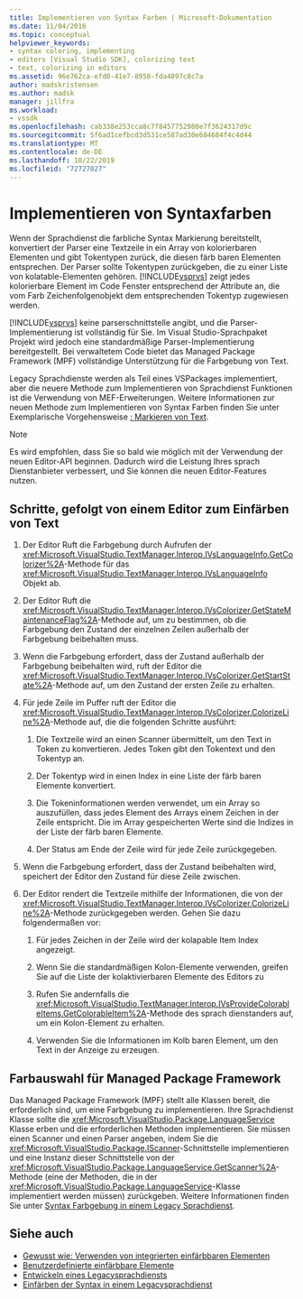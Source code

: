 ```yaml
---
title: Implementieren von Syntax Farben | Microsoft-Dokumentation
ms.date: 11/04/2016
ms.topic: conceptual
helpviewer_keywords:
- syntax coloring, implementing
- editors [Visual Studio SDK], colorizing text
- text, colorizing in editors
ms.assetid: 96e762ca-efd0-41e7-8958-fda4897c8c7a
author: madskristensen
ms.author: madsk
manager: jillfra
ms.workload:
- vssdk
ms.openlocfilehash: cab338e253cca8c7f8457752980e7f3624317d9c
ms.sourcegitcommit: 5f6ad1cefbcd3d531ce587ad30e684684f4c4d44
ms.translationtype: MT
ms.contentlocale: de-DE
ms.lasthandoff: 10/22/2019
ms.locfileid: "72727027"
---
```

# <a name="implementing-syntax-coloring"></a>Implementieren von Syntaxfarben
Wenn der Sprachdienst die farbliche Syntax Markierung bereitstellt, konvertiert der Parser eine Textzeile in ein Array von kolorierbaren Elementen und gibt Tokentypen zurück, die diesen färb baren Elementen entsprechen. Der Parser sollte Tokentypen zurückgeben, die zu einer Liste von kolatable-Elementen gehören. [!INCLUDE[vsprvs](../../code-quality/includes/vsprvs_md.md)] zeigt jedes kolorierbare Element im Code Fenster entsprechend der Attribute an, die vom Farb Zeichenfolgenobjekt dem entsprechenden Tokentyp zugewiesen werden.

 [!INCLUDE[vsprvs](../../code-quality/includes/vsprvs_md.md)] keine parserschnittstelle angibt, und die Parser-Implementierung ist vollständig für Sie. Im Visual Studio-Sprachpaket Projekt wird jedoch eine standardmäßige Parser-Implementierung bereitgestellt. Bei verwaltetem Code bietet das Managed Package Framework (MPF) vollständige Unterstützung für die Farbgebung von Text.

 Legacy Sprachdienste werden als Teil eines VSPackages implementiert, aber die neuere Methode zum Implementieren von Sprachdienst Funktionen ist die Verwendung von MEF-Erweiterungen. Weitere Informationen zur neuen Methode zum Implementieren von Syntax Farben finden Sie unter Exemplarische Vorgehensweise [: Markieren von Text](../../extensibility/walkthrough-highlighting-text.md).

> [!NOTE]
> Es wird empfohlen, dass Sie so bald wie möglich mit der Verwendung der neuen Editor-API beginnen. Dadurch wird die Leistung Ihres sprach Dienstanbieter verbessert, und Sie können die neuen Editor-Features nutzen.

## <a name="steps-followed-by-an-editor-to-colorize-text"></a>Schritte, gefolgt von einem Editor zum Einfärben von Text

1. Der Editor Ruft die Farbgebung durch Aufrufen der <xref:Microsoft.VisualStudio.TextManager.Interop.IVsLanguageInfo.GetColorizer%2A>-Methode für das <xref:Microsoft.VisualStudio.TextManager.Interop.IVsLanguageInfo> Objekt ab.

2. Der Editor Ruft die <xref:Microsoft.VisualStudio.TextManager.Interop.IVsColorizer.GetStateMaintenanceFlag%2A>-Methode auf, um zu bestimmen, ob die Farbgebung den Zustand der einzelnen Zeilen außerhalb der Farbgebung beibehalten muss.

3. Wenn die Farbgebung erfordert, dass der Zustand außerhalb der Farbgebung beibehalten wird, ruft der Editor die <xref:Microsoft.VisualStudio.TextManager.Interop.IVsColorizer.GetStartState%2A>-Methode auf, um den Zustand der ersten Zeile zu erhalten.

4. Für jede Zeile im Puffer ruft der Editor die <xref:Microsoft.VisualStudio.TextManager.Interop.IVsColorizer.ColorizeLine%2A>-Methode auf, die die folgenden Schritte ausführt:

    1. Die Textzeile wird an einen Scanner übermittelt, um den Text in Token zu konvertieren. Jedes Token gibt den Tokentext und den Tokentyp an.

    2. Der Tokentyp wird in einen Index in eine Liste der färb baren Elemente konvertiert.

    3. Die Tokeninformationen werden verwendet, um ein Array so auszufüllen, dass jedes Element des Arrays einem Zeichen in der Zeile entspricht. Die im Array gespeicherten Werte sind die Indizes in der Liste der färb baren Elemente.

    4. Der Status am Ende der Zeile wird für jede Zeile zurückgegeben.

5. Wenn die Farbgebung erfordert, dass der Zustand beibehalten wird, speichert der Editor den Zustand für diese Zeile zwischen.

6. Der Editor rendert die Textzeile mithilfe der Informationen, die von der <xref:Microsoft.VisualStudio.TextManager.Interop.IVsColorizer.ColorizeLine%2A>-Methode zurückgegeben werden. Gehen Sie dazu folgendermaßen vor:

    1. Für jedes Zeichen in der Zeile wird der kolapable Item Index angezeigt.

    2. Wenn Sie die standardmäßigen Kolon-Elemente verwenden, greifen Sie auf die Liste der kolaktivierbaren Elemente des Editors zu

    3. Rufen Sie andernfalls die <xref:Microsoft.VisualStudio.TextManager.Interop.IVsProvideColorableItems.GetColorableItem%2A>-Methode des sprach dienstanders auf, um ein Kolon-Element zu erhalten.

    4. Verwenden Sie die Informationen im Kolb baren Element, um den Text in der Anzeige zu erzeugen.

## <a name="managed-package-framework-colorizer"></a>Farbauswahl für Managed Package Framework
 Das Managed Package Framework (MPF) stellt alle Klassen bereit, die erforderlich sind, um eine Farbgebung zu implementieren. Ihre Sprachdienst Klasse sollte die <xref:Microsoft.VisualStudio.Package.LanguageService> Klasse erben und die erforderlichen Methoden implementieren. Sie müssen einen Scanner und einen Parser angeben, indem Sie die <xref:Microsoft.VisualStudio.Package.IScanner>-Schnittstelle implementieren und eine Instanz dieser Schnittstelle von der <xref:Microsoft.VisualStudio.Package.LanguageService.GetScanner%2A>-Methode (eine der Methoden, die in der <xref:Microsoft.VisualStudio.Package.LanguageService>-Klasse implementiert werden müssen) zurückgeben. Weitere Informationen finden Sie unter [Syntax Farbgebung in einem Legacy Sprachdienst](../../extensibility/internals/syntax-colorizing-in-a-legacy-language-service.md).

## <a name="see-also"></a>Siehe auch
- [Gewusst wie: Verwenden von integrierten einfärbbaren Elementen](../../extensibility/internals/how-to-use-built-in-colorable-items.md)
- [Benutzerdefinierte einfärbbare Elemente](../../extensibility/internals/custom-colorable-items.md)
- [Entwickeln eines Legacysprachdiensts](../../extensibility/internals/developing-a-legacy-language-service.md)
- [Einfärben der Syntax in einem Legacysprachdienst](../../extensibility/internals/syntax-colorizing-in-a-legacy-language-service.md)